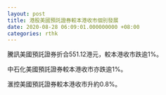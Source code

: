 ```yaml
---
layout: post
title: 港股美國預託證券較本港收市個別發展
date: 2020-08-28 06:09:01.000000000 +08:00
categories: rthk
---
```


騰訊美國預託證券折合551.12港元，較本港收市跌逾1%。

中石化美國預託證券較本港收市亦跌逾1%。

滙控美國預託證券較本港收市升約0.8%。
